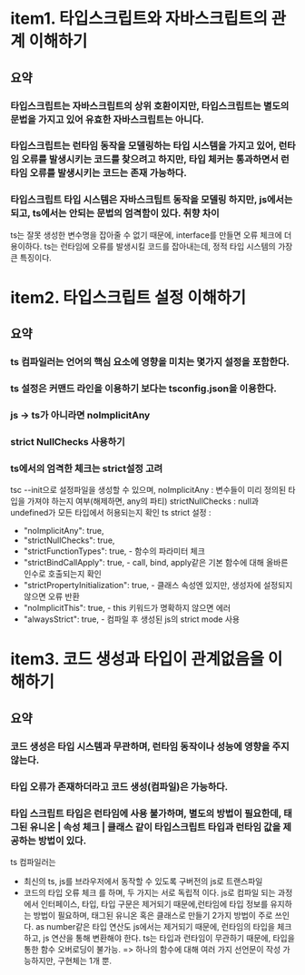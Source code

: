 # item1. 타입스크립트와 자바스크립트의 관계 이해하기
## 요약
### 타입스크립트는 자바스크립트의 상위 호환이지만, 타입스크립트는 별도의 문법을 가지고 있어 유효한 자바스크립트는 아니다.
### 타입스크립트는 런타임 동작을 모델링하는 타입 시스템을 가지고 있어, 런타임 오류를 발생시키는 코드를 찾으려고 하지만, 타입 체커는 통과하면서 런타임 오류를 발생시키는 코드는 존재 가능하다.
### 타입스크립트 타입 시스템은 자바스크팁트 동작을 모델링 하지만, js에서는 되고, ts에서는 안되는 문법의 엄격함이 있다. 취향 차이
ts는 잘못 생성한 변수명을 잡아줄 수 없기 때문에, interface를 만들면 오류 체크에 더 용이하다.
ts는 런타임에 오류를 발생시킬 코드를 잡아내는데, 정적 타입 시스템의 가장 큰 특징이다.
# item2. 타입스크립트 설정 이해하기
## 요약
### ts 컴파일러는 언어의 핵심 요소에 영향을 미치는 몇가지 설정을 포함한다.
### ts 설정은 커맨드 라인을 이용하기 보다는 tsconfig.json을 이용한다.
### js -> ts가 아니라면 noImplicitAny
### strict NullChecks 사용하기
### ts에서의 엄격한 체크는 strict설정 고려
tsc --init으로 설정파일을 생성할 수 있으며,
noImplicitAny : 변수들이 미리 정의된 타입을 가져야 하는지 여부(해제하면, any의 파티)
strictNullChecks : null과 undefined가 모든 타입에서 허용되는지 확인
ts strict 설정 :
- "noImplicitAny": true,
- "strictNullChecks": true,
- "strictFunctionTypes": true, - 함수의 파라미터 체크
- "strictBindCallApply": true, - call, bind, apply같은 기본 함수에 대해 올바른 인수로 호출되는지 확인
- "strictPropertyInitialization": true, - 클래스 속성엔 있지만, 생성자에 설정되지 않으면 오류 반환
- "noImplicitThis": true, - this 키워드가 명확하지 않으면 에러
- "alwaysStrict": true, - 컴파일 후 생성된 js의 strict mode 사용
# item3. 코드 생성과 타입이 관계없음을 이해하기
## 요약
### 코드 생성은 타입 시스템과 무관하며, 런타임 동작이나 성능에 영향을 주지 않는다.
### 타입 오류가 존재하더라고 코드 생성(컴파일)은 가능하다.
### 타입 스크립트 타입은 런타임에 사용 불가하며, 별도의 방법이 필요한데, 태그된 유니온 | 속성 체크 | 클래스 같이 타입스크립트 타입과 런타임 값을 제공하는 방법이 있다.
ts 컴파일러는
- 최신의 ts, js를 브라우저에서 동작할 수 있도록 구버전의 js로 트랜스파일
- 코드의 타입 오류 체크
를 하며, 두 가지는 서로 독립적 이다.
js로 컴파일 되는 과정에서 인터페이스, 타입, 타입 구문은 제거되기 때문에,런타임에 타입 정보를 유지하는 방법이 필요하며,
태그된 유니온 혹은 클래스로 만들기 2가지 방법이 주로 쓰인다.
as number같은 타입 연산도 js에서는 제거되기 때문에, 런타임의 타입을 체크하고, js 연산을 통해 변환해야 한다.
ts는 타입과 런타임이 무관하기 때문에, 타입을 통한 함수 오버로딩이 불가능. => 하나의 함수에 대해 여러 가지 선언문이 작성 가능하지만, 구현체는 1개 뿐.
